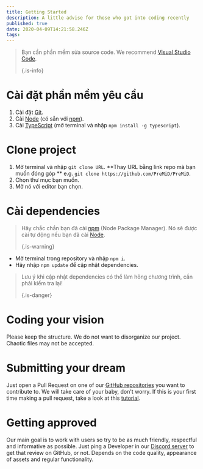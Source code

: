 ```yaml
---
title: Getting Started
description: A little advise for those who got into coding recently
published: true
date: 2020-04-09T14:21:58.246Z
tags:
---
```


> Bạn cần phần mềm sửa source code. We recommend [Visual Studio Code](https://code.visualstudio.com/). 
> 
> {.is-info}

# Cài đặt phần mềm yêu cầu
1. Cài đặt [Git](https://git-scm.com/).
2. Cài [Node](https://nodejs.org/en/) (có sẵn với [npm](https://www.npmjs.com/)).
3. Cài [TypeScript](https://www.typescriptlang.org/index.html#download-links) (mở terminal và nhập `npm install -g typescript`).

# Clone project
1. Mở terminal và nhập `git clone URL`. **Thay URL bằng link repo mà bạn muốn đóng góp ** e.g. `git clone https://github.com/PreMiD/PreMiD`.
2. Chọn thư mục bạn muốn.
3. Mở nó với editor bạn chọn.

# Cài dependencies
> Hãy chắc chắn bạn đã cài [npm](https://www.npmjs.com/) (Node Package Manager). Nó sẽ được cài tự động nếu bạn đã cài [Node](https://nodejs.org/en/). 
> 
> {.is-warning}

- Mở terminal trong repository và nhập `npm i`.
- Hãy nhập `npm update` để cập nhật dependencies.

> Lưu ý khi cập nhật dependencies có thể làm hỏng chương trình, cần phải kiểm tra lại! 
> 
> {.is-danger}

# Coding your vision
Please keep the structure. We do not want to disorganize our project. Chaotic files may not be accepted.

# Submitting your dream
Just open a Pull Request on one of our [GitHub repositories](https://github.com/PreMiD/) you want to contribute to. We will take care of your baby, don't worry. If this is your first time making a pull request, take a look at this [tutorial](https://help.github.com/en/articles/creating-a-pull-request).

# Getting approved
Our main goal is to work with users so try to be as much friendly, respectful and informative as possible. Just ping a Developer in our [Discord server](https://discord.gg/WvfVZ8T) to get that review on GitHub, or not. Depends on the code quality, appearance of assets and regular functionality.
